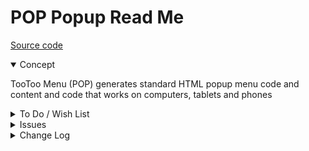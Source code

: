 # POP Popup Read Me

[Source code]( https://github.com/pushme-pullyou/tootoo14/tree/master/js-14-03/pop-popup )

<details open >

<summary>Concept</summary>

TooToo Menu (POP) generates standard HTML popup menu code and content and code that works on computers, tablets and phones

</details>

<details>

<summary>To Do / Wish List</summary>

* 2019-06-25 ~ Theo ~ On close, remove class active from all buttons???

</details>

<details>

<summary>Issues</summary>


</details>

<details>

<summary>Change Log</summary>

### 2019-06-30 ~ Theo


POP 0.14.03-3pop

* F - POP.js: footer buttons have color and width
* F - POP.js: Add slideshow

### 2019-06-29 ~ Theo

POP 0.14.03-2pop

* F - POP.js: Add pop is draggable


## 2019-06-25 ~ Theo

* R - POP: cleanup
* F - POP: First commit of read me

</details>